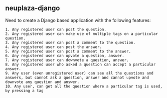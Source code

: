 ## neuplaza-django

Need to create a Django based application with the following features:

	1. Any registered user can post the question.
	2. Any registered user can make use of multiple tags on a particular question.
	3. Any registered user can post a comment to the question.
	4. Any registered user can post the answer.
	5. Any registered user can post a comment to the answer.
	6. Any registered user can upvote a question, answer.
	7. Any registered user can downvote a question, answer.
	8. Any registered user who asked a question can accept a particular answer.
	9. Any user (even unregistered user) can see all the questions and answers, but cannot ask a question, answer and cannot upvote and 	       downvote any question and answer.
	10. Any user, can get all the question where a particular tag is used, by pressing a tag

